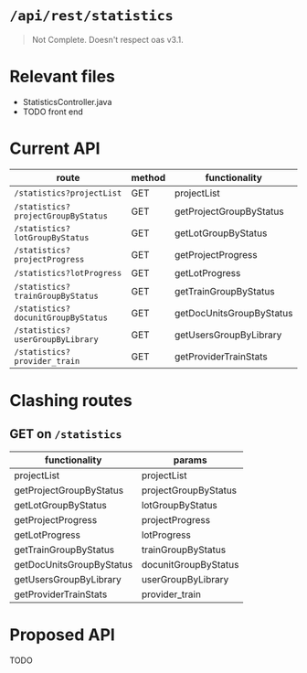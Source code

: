 # `/api/rest/statistics`
> Not Complete.
> Doesn't respect oas v3.1.

# Relevant files
- StatisticsController.java
- TODO front end

# Current API
|route|method|functionality|
|-|-|-|
|`/statistics?projectList`|GET|projectList|
|`/statistics?projectGroupByStatus`|GET|getProjectGroupByStatus|
|`/statistics?lotGroupByStatus`|GET|getLotGroupByStatus|
|`/statistics?projectProgress`|GET|getProjectProgress|
|`/statistics?lotProgress`|GET|getLotProgress|
|`/statistics?trainGroupByStatus`|GET|getTrainGroupByStatus|
|`/statistics?docunitGroupByStatus`|GET|getDocUnitsGroupByStatus|
|`/statistics?userGroupByLibrary`|GET|getUsersGroupByLibrary|
|`/statistics?provider_train`|GET|getProviderTrainStats|

# Clashing routes

## GET on `/statistics`
|functionality|params|
|-|-|
|projectList|projectList|
|getProjectGroupByStatus|projectGroupByStatus|
|getLotGroupByStatus|lotGroupByStatus|
|getProjectProgress|projectProgress|
|getLotProgress|lotProgress|
|getTrainGroupByStatus|trainGroupByStatus|
|getDocUnitsGroupByStatus|docunitGroupByStatus|
|getUsersGroupByLibrary|userGroupByLibrary|
|getProviderTrainStats|provider_train|

# Proposed API
TODO